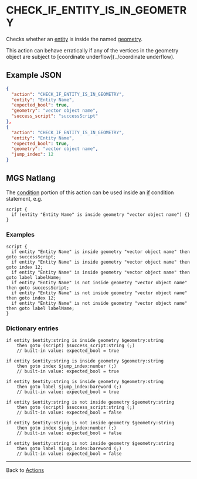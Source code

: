 # CHECK_IF_ENTITY_IS_IN_GEOMETRY

Checks whether an [entity](../entities) is inside the named [geometry](../maps/vector_objects).

This action can behave erratically if any of the vertices in the geometry object are subject to [coordinate underflow](../coordinate underflow).

## Example JSON

```json
{
  "action": "CHECK_IF_ENTITY_IS_IN_GEOMETRY",
  "entity": "Entity Name",
  "expected_bool": true,
  "geometry": "vector object name",
  "success_script": "successScript"
},
{
  "action": "CHECK_IF_ENTITY_IS_IN_GEOMETRY",
  "entity": "Entity Name",
  "expected_bool": true,
  "geometry": "vector object name",
  "jump_index": 12
}
```

## MGS Natlang

The [condition](../actions/conditional_gotos) portion of this action can be used inside an [if](../mgs/advanced_syntax/if_and_else) condition statement, e.g.

```mgs
script {
  if (entity "Entity Name" is inside geometry "vector object name") {}
}
```

### Examples

```mgs
script {
  if entity "Entity Name" is inside geometry "vector object name" then goto successScript;
  if entity "Entity Name" is inside geometry "vector object name" then goto index 12;
  if entity "Entity Name" is inside geometry "vector object name" then goto label labelName;
  if entity "Entity Name" is not inside geometry "vector object name" then goto successScript;
  if entity "Entity Name" is not inside geometry "vector object name" then goto index 12;
  if entity "Entity Name" is not inside geometry "vector object name" then goto label labelName;
}
```

### Dictionary entries

```
if entity $entity:string is inside geometry $geometry:string
    then goto (script) $success_script:string (;)
	// built-in value: expected_bool = true

if entity $entity:string is inside geometry $geometry:string
    then goto index $jump_index:number (;)
	// built-in value: expected_bool = true

if entity $entity:string is inside geometry $geometry:string
    then goto label $jump_index:bareword (;)
	// built-in value: expected_bool = true

if entity $entity:string is not inside geometry $geometry:string
    then goto (script) $success_script:string (;)
	// built-in value: expected_bool = false

if entity $entity:string is not inside geometry $geometry:string
    then goto index $jump_index:number (;)
	// built-in value: expected_bool = false

if entity $entity:string is not inside geometry $geometry:string
    then goto label $jump_index:bareword (;)
	// built-in value: expected_bool = false
```

---

Back to [Actions](../actions)
